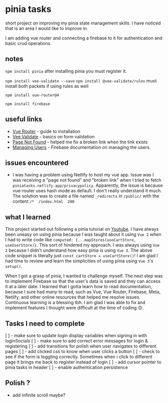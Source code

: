 # pinia tasks

short project on improving my pinia state management skills. I have noticed that is an area I would like to improve in.

I am adding vue router and connecting a firebase to it for authentication and basic crud operations.

## notes

`npm install pinia`
after installing pinia you must register it.

`npm install vee-validate --save`
`npm install @vee-validate/rules`
must install both packets if using rules as well

`npm install vue-router@4`

`npm install firebase`

## useful links

- [Vue Router](https://router.vuejs.org/installation.html) - guide to installation
- [Vee Validate](https://vee-validate.logaretm.com/v4/tutorials/basics/) - basics on form validation
- [Page Not Found](https://medium.com/@ishoshot/page-not-found-on-reload-vuejs-netlify-c71716e97e6) - helped me fix a broken link when the link exists
- [Managing Users](https://firebase.google.com/docs/auth/web/manage-users) - Firebase documentation on managing the users.

## issues encountered

- I was having a problem using Netlify to host my vue app. Issue was I was receiving a "page not found" and "broken link" when I tried to fetch `piniatasks.netlify.app/privacypolicy`. Apparently, the issue is because vue-router uses hash mode as default. I don't really understand it much.
  The solution was to create a file named `_redirects` in `/public/` with the content `/*  /index.html  200`

## what I learned

This project started out following a pinia tutorial on [Youtube](https://www.youtube.com/watch?v=u0B9dysw29A&list=PL4cUxeGkcC9hp28dYyYBy3xoOdoeNw-hD&index=1). I have always been uneasy on using pinia because I was taught about it using `Vue 2` when I had to write code like `computed: {...mapStores(useCartStore, useUserStore)}`. This sort of hindered my approach. I was always using `Vue 2` because I didn't understand how easy pinia is using `Vue 3`. The above code snippet is literally just `const cartStore = useCartStore()`! I am glad I had time to review and learn the simplicities of using pinia using `Vue 3`'s `setup()`.

When I got a grasp of pinia, I wanted to challenge myself. The next step was to implement Firebase so that the user's data is saved and they can access it at a later date. I learned that I gotta learn _how_ to read documentation, because I sure had _many_ to read, such as Vue, Vue Router, Firebase, Meta, Netlify, and other online resources that helped me resolve issues. Continuous learning is a blessing tbh. I am glad I was able to fix and implement features I thought were difficult at the time of coding 😊.

## Tasks I need to complete

[ ] - make sure to update login display variables when signing in with loginSocials
[ ] - make sure to add correct error messages for login & registering
[ ] - add transitions for polish when user navigates to different pages
[ ] - add clicked css to know when user clicks a button
[ ] - check to see if the form is toggling correctly. Sometimes when i click to different page it brings me back to register instead of login
[ ] - add cursor pointer to pinia tasks in header
[ ] - enable authentication persistence

## Polish ?

- add infinite scroll maybe?
